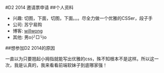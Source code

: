 #D2 2014 邀请票申请
##个人资料

* 兴趣: 切图，下面，切图，下面。。。尽全力做一个优雅的CSSer，段子手
* 公司: 苏宁易购
* 博客: [willwong](http://scriptogr.am/willwong/)
* 其他: 男o(╯□╰)o

##想参加D2 2014的原因

  一直以为只要翘起小拇指就能写出优雅的css，殊不知根本不是这样。所以这一次，我是认真的，我来看看前端软妹子到底哪家强！
